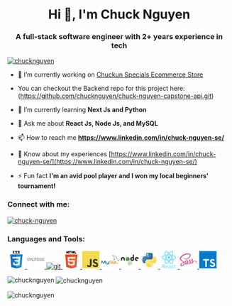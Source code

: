 <h1 align="center">Hi 👋, I'm Chuck Nguyen</h1>
<h3 align="center">A full-stack software engineer with 2+ years experience in tech</h3>

<p align="left"> <a href="https://github.com/ryo-ma/github-profile-trophy"><img src="https://github-profile-trophy.vercel.app/?username=chucknguyen" alt="chucknguyen" /></a> </p>

- 🔭 I’m currently working on [Chuckun Specials Ecommerce Store](https://github.com/chucknguyen/chuck-nguyen-capstone)
- You can checkout the Backend repo for this project here: (https://github.com/chucknguyen/chuck-nguyen-capstone-api.git)

- 🌱 I’m currently learning **Next Js and Python**

- 💬 Ask me about **React Js, Node Js, and MySQL**

- 📫 How to reach me **https://www.linkedin.com/in/chuck-nguyen-se/**

- 📄 Know about my experiences [https://www.linkedin.com/in/chuck-nguyen-se/](https://www.linkedin.com/in/chuck-nguyen-se/)

- ⚡ Fun fact **I'm an avid pool player and I won my local beginners' tournament!**

<h3 align="left">Connect with me:</h3>
<p align="left">
<a href="https://linkedin.com/in/chuck-nguyen" target="blank"><img align="center" src="https://raw.githubusercontent.com/rahuldkjain/github-profile-readme-generator/master/src/images/icons/Social/linked-in-alt.svg" alt="chuck-nguyen" height="30" width="40" /></a>
</p>

<h3 align="left">Languages and Tools:</h3>
<p align="left"> <a href="https://www.w3schools.com/css/" target="_blank" rel="noreferrer"> <img src="https://raw.githubusercontent.com/devicons/devicon/master/icons/css3/css3-original-wordmark.svg" alt="css3" width="40" height="40"/> </a> <a href="https://expressjs.com" target="_blank" rel="noreferrer"> <img src="https://raw.githubusercontent.com/devicons/devicon/master/icons/express/express-original-wordmark.svg" alt="express" width="40" height="40"/> </a> <a href="https://git-scm.com/" target="_blank" rel="noreferrer"> <img src="https://www.vectorlogo.zone/logos/git-scm/git-scm-icon.svg" alt="git" width="40" height="40"/> </a> <a href="https://www.w3.org/html/" target="_blank" rel="noreferrer"> <img src="https://raw.githubusercontent.com/devicons/devicon/master/icons/html5/html5-original-wordmark.svg" alt="html5" width="40" height="40"/> </a> <a href="https://developer.mozilla.org/en-US/docs/Web/JavaScript" target="_blank" rel="noreferrer"> <img src="https://raw.githubusercontent.com/devicons/devicon/master/icons/javascript/javascript-original.svg" alt="javascript" width="40" height="40"/> </a> <a href="https://www.mysql.com/" target="_blank" rel="noreferrer"> <img src="https://raw.githubusercontent.com/devicons/devicon/master/icons/mysql/mysql-original-wordmark.svg" alt="mysql" width="40" height="40"/> </a> <a href="https://nodejs.org" target="_blank" rel="noreferrer"> <img src="https://raw.githubusercontent.com/devicons/devicon/master/icons/nodejs/nodejs-original-wordmark.svg" alt="nodejs" width="40" height="40"/> </a> <a href="https://www.python.org" target="_blank" rel="noreferrer"> <img src="https://raw.githubusercontent.com/devicons/devicon/master/icons/python/python-original.svg" alt="python" width="40" height="40"/> </a> <a href="https://reactjs.org/" target="_blank" rel="noreferrer"> <img src="https://raw.githubusercontent.com/devicons/devicon/master/icons/react/react-original-wordmark.svg" alt="react" width="40" height="40"/> </a> <a href="https://sass-lang.com" target="_blank" rel="noreferrer"> <img src="https://raw.githubusercontent.com/devicons/devicon/master/icons/sass/sass-original.svg" alt="sass" width="40" height="40"/> </a> <a href="https://www.typescriptlang.org/" target="_blank" rel="noreferrer"> <img src="https://raw.githubusercontent.com/devicons/devicon/master/icons/typescript/typescript-original.svg" alt="typescript" width="40" height="40"/> </a> </p>

<p><img align="left" src="https://github-readme-stats.vercel.app/api/top-langs?username=chucknguyen&show_icons=true&locale=en&layout=compact" alt="chucknguyen" /></p>

<p>&nbsp;<img align="center" src="https://github-readme-stats.vercel.app/api?username=chucknguyen&show_icons=true&locale=en" alt="chucknguyen" /></p>

<p><img align="center" src="https://github-readme-streak-stats.herokuapp.com/?user=chucknguyen&" alt="chucknguyen" /></p>
